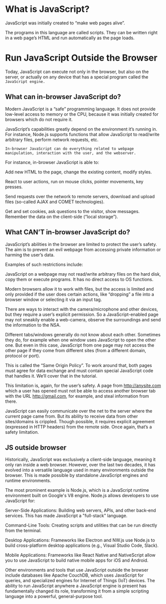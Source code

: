 # What is JavaScript?
JavaScript was initially created to “make web pages alive”.

The programs in this language are called scripts. They can be written right in a web page’s HTML and run automatically as the page loads.

# Run  JavaScript  Outside  the Browser

Today, JavaScript can execute not only in the browser, but also on the server, or actually on any device that has a special program called the `JavaScript engine.`

## What can in-browser JavaScript do?

Modern JavaScript is a “safe” programming language. It does not provide low-level access to memory or the CPU, because it was initially created for browsers which do not require it.

JavaScript’s capabilities greatly depend on the environment it’s running in. For instance, Node.js supports functions that allow JavaScript to read/write arbitrary files, perform network requests, etc.

`In-browser JavaScript can do everything related to webpage manipulation, interaction with the user, and the webserver.`

For instance, in-browser JavaScript is able to:

Add new HTML to the page, change the existing content, modify styles.

React to user actions, run on mouse clicks, pointer movements, key presses.

Send requests over the network to remote servers, download and upload files (so-called AJAX and COMET technologies).

Get and set cookies, ask questions to the visitor, show messages.
Remember the data on the client-side (“local storage”).

## What CAN’T in-browser JavaScript do?

JavaScript’s abilities in the browser are limited to protect the user’s safety. The aim is to prevent an evil webpage from accessing private information or harming the user’s data.

Examples of such restrictions include:

JavaScript on a webpage may not read/write arbitrary files on the hard disk, copy them or execute programs. It has no direct access to OS functions.

Modern browsers allow it to work with files, but the access is limited and only provided if the user does certain actions, like “dropping” a file into a browser window or selecting it via an input  tag.

There are ways to interact with the camera/microphone and other devices, but they require a user’s explicit permission. So a JavaScript-enabled page may not sneakily enable a web-camera, observe the surroundings and send the information to the NSA.

Different tabs/windows generally do not know about each other. Sometimes they do, for example when one window uses JavaScript to open the other one. But even in this case, JavaScript from one page may not access the other page if they come from different sites (from a different domain, protocol or port).

This is called the “Same Origin Policy”. To work around that, both pages must agree for data exchange and must contain special JavaScript code that handles it. We’ll cover that in the tutorial.

This limitation is, again, for the user’s safety. A page from http://anysite.com which a user has opened must not be able to access another browser tab with the URL http://gmail.com, for example, and steal information from there.

JavaScript can easily communicate over the net to the server where the current page came from. But its ability to receive data from other sites/domains is crippled. Though possible, it requires explicit agreement (expressed in HTTP headers) from the remote side. Once again, that’s a safety limitation.


## JS outside browser 

Historically, JavaScript was exclusively a client-side language, meaning it only ran inside a web browser. However, over the last two decades, it has evolved into a versatile language used in many environments outside the browser. This is made possible by standalone JavaScript engines and runtime environments.

The most prominent example is Node.js, which is a JavaScript runtime environment built on Google's V8 engine. Node.js allows developers to use JavaScript for:

Server-Side Applications: Building web servers, APIs, and other back-end services. This has made JavaScript a "full-stack" language.

Command-Line Tools: Creating scripts and utilities that can be run directly from the terminal.

Desktop Applications: Frameworks like Electron and NW.js use Node.js to build cross-platform desktop applications (e.g., Visual Studio Code, Slack).

Mobile Applications: Frameworks like React Native and NativeScript allow you to use JavaScript to build native mobile apps for iOS and Android.

Other environments and tools that use JavaScript outside the browser include databases like Apache CouchDB, which uses JavaScript for queries, and specialized engines for Internet of Things (IoT) devices. The ability to run JavaScript anywhere a JavaScript engine is present has fundamentally changed its role, transforming it from a simple scripting language into a powerful, general-purpose tool.